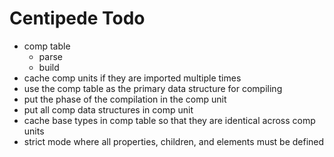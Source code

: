 # Centipede Todo
* comp table
  * parse
  * build
* cache comp units if they are imported multiple times
* use the comp table as the primary data structure for compiling
* put the phase of the compilation in the comp unit
* put all comp data structures in comp unit
* cache base types in comp table so that they are identical across comp units
* strict mode where all properties, children, and elements must be defined